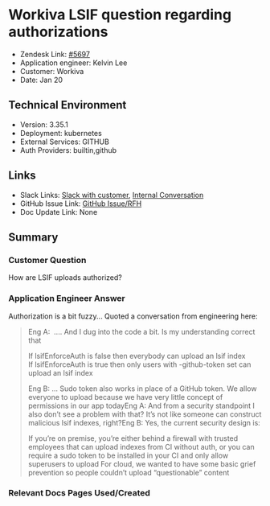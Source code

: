 
# Workiva LSIF question regarding authorizations <!-- Ticket Title  Hint: include keywords to make it searchable -->

- Zendesk Link: [#5697](https://sourcegraph.zendesk.com/agent/tickets/5697)
- Application engineer: Kelvin Lee
- Customer: Workiva <!-- Redact if this contains personally identifying information -->
- Date: Jan 20

<!-- Data populated from integration, speak to Ben Gordon or Michael Bali if not working -->
<!-- During Internal team trial, fill missing data manually (we are waiting for all data to sync) -->

## Technical Environment
- Version: 3.35.1​
- Deployment: kubernetes
- External Services: GITHUB
- Auth Providers: builtin,github


## Links
<!-- Data for application engineer manual entry -->
- Slack Links: [Slack with customer](https://sourcegraph.slack.com/archives/CTJUDV6JH/p1642700132011400), [Internal Conversation](https://sourcegraph.slack.com/archives/CHXHX7XAS/p1642762194347100)
- GitHub Issue Link: [GitHub Issue/RFH](https://github.com/sourcegraph/customer/issues/654)
- Doc Update Link: None

## Summary
### Customer Question
How are LSIF uploads authorized?

### Application Engineer Answer
Authorization is a bit fuzzy... Quoted a conversation from engineering here:

> 
> Eng A:  .... And I dug into the code a bit. Is my understanding correct that
>
> If lsifEnforceAuth is false then everybody can upload an lsif index
> If lsifEnforceAuth is true then only users with -github-token set can upload an lsif index
>
> Eng B: ... Sudo token also works in place of a GitHub token.
> We allow everyone to upload because we have very little concept of permissions in our app todayEng A: And from a security standpoint I also don’t see a problem with that? It’s not like someone can construct malicious lsif indexes, right?Eng B: Yes, the current security design is:
> 
> If you’re on premise, you’re either behind a firewall with trusted employees that can upload indexes from CI without auth, or you can require a sudo token to be installed in your CI and only allow superusers to upload
> For cloud, we wanted to have some basic grief prevention so people couldn’t upload “questionable” content


### Relevant Docs Pages Used/Created

<!-- Once complete, upload a copy to https://github.com/sourcegraph/support-tools-internal/tree/main/resolved-tickets as a .md file -->
<!-- Name the file 5697.md -->
